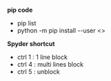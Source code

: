 <b>pip code</b>
- pip list
- python -m pip install --user <<lib>>

<b>Spyder shortcut</b>
- ctrl 1 : 1 line block
- ctrl 4 : multi lines block
- ctrl 5 : unblock
